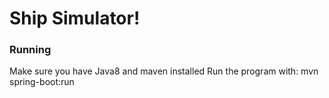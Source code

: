 # Ship Simulator!

### Running
Make sure you have Java8 and maven installed
Run the program with: mvn spring-boot:run